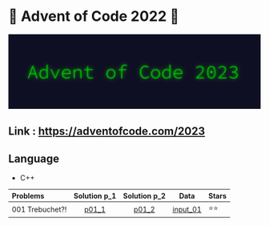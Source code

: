 # 🎄 Advent of Code 2022 🎄

![AoC2022 logo](https://raw.githubusercontent.com/orfeasa/advent-of-code-2023/master/header.png)

## Link : https://adventofcode.com/2023

## Language

* C++

Problems | Solution p_1 | Solution p_2 | Data | Stars |
:------ | :------: | :--: | :---:| ----- |
001 Trebuchet?! | [p01_1](./day_1/part1.cpp) | [p01_2](./day_1/part2.cpp) | [input_01](./day_1/input.txt) | ⭐⭐
